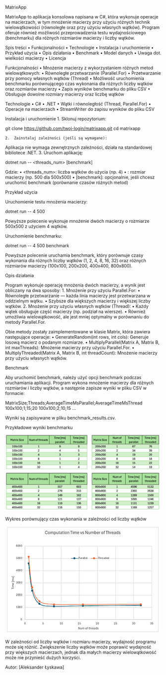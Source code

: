 MatrixApp

MatrixApp to aplikacja konsolowa napisana w C#, która wykonuje operacje na macierzach, w tym mnożenie macierzy przy użyciu różnych technik wielowątkowości (równoległe oraz przy użyciu własnych wątków). Program oferuje również możliwość przeprowadzenia testu wydajnościowego (benchmarku) dla różnych rozmiarów macierzy i liczby wątków.

Spis treści
	•	Funkcjonalności
	•	Technologie
	•	Instalacja i uruchomienie
	•	Przykład użycia
	•	Opis działania
	•	Benchmark
	•	Model danych
	•	Uwaga dot. wielkości macierzy
	•	Licencja

Funkcjonalności
	•	Mnożenie macierzy z wykorzystaniem różnych metod wielowątkowych:
	•	Równoległe przetwarzanie (Parallel.For)
	•	Przetwarzanie przy pomocy własnych wątków (Thread)
	•	Możliwość uruchomienia benchmarku porównującego czas wykonania dla różnych liczby wątków oraz rozmiarów macierzy
	•	Zapis wyników benchmarku do pliku CSV
	•	Obsługuje dowolne rozmiary macierzy oraz liczbę wątków

Technologie
	•	C#
	•	.NET
	•	Wątki i równoległość (Thread, Parallel.For)
	•	Operacje na macierzach
	•	StreamWriter do zapisu wyników do pliku CSV

Instalacja i uruchomienie
	1.	Sklonuj repozytorium:

git clone https://github.com/twoj-login/matrixapp.git
cd matrixapp

	2.	Zainstaluj zależności (jeśli są wymagane):

Aplikacja nie wymaga zewnętrznych zależności, działa na standardowej bibliotece .NET.
	3.	Uruchom aplikację:

dotnet run -- <threads_num> <size> [benchmark]

Gdzie:
	•	<threads_num>: liczba wątków do użycia (np. 4)
	•	<size>: rozmiar macierzy (np. 500 dla 500x500)
	•	[benchmark]: opcjonalnie, jeśli chcesz uruchomić benchmark (porównanie czasów różnych metod)

Przykład użycia

Uruchomienie testu mnożenia macierzy:

dotnet run -- 4 500

Powyższe polecenie wykonuje mnożenie dwóch macierzy o rozmiarze 500x500 z użyciem 4 wątków.

Uruchomienie benchmarku:

dotnet run -- 4 500 benchmark

Powyższe polecenie uruchamia benchmark, który porównuje czasy wykonania dla różnych liczby wątków (1, 2, 4, 8, 16, 32) oraz różnych rozmiarów macierzy (100x100, 200x200, 400x400, 800x800).

Opis działania

Program wykonuje operację mnożenia dwóch macierzy, a wynik jest obliczany na dwa sposoby:
	1.	Mnożenie przy użyciu Parallel.For:
	•	Równoległe przetwarzanie — każda linia macierzy jest przetwarzana w oddzielnym wątku.
	•	Szybsze dla większych macierzy i większej liczby wątków.
	2.	Mnożenie przy użyciu własnych wątków (Thread):
	•	Każdy wątek obsługuje część macierzy (np. podział na wiersze).
	•	Również umożliwia wielowątkowość, ale jest mniej optymalny w porównaniu do metody Parallel.For.

Obie metody zostały zaimplementowane w klasie Matrix, która zawiera następujące operacje:
	•	GenerateRandom(int rows, int cols): Generuje losową macierz o podanym rozmiarze.
	•	MultiplyParallel(Matrix A, Matrix B, int maxThreads): Mnożenie macierzy przy użyciu Parallel.For.
	•	MultiplyThreaded(Matrix A, Matrix B, int threadCount): Mnożenie macierzy przy użyciu własnych wątków.

Benchmark

Aby uruchomić benchmark, należy użyć opcji benchmark podczas uruchamiania aplikacji. Program wykona mnożenie macierzy dla różnych rozmiarów i liczby wątków, a następnie zapisze wyniki w pliku CSV w formacie:

MatrixSize;Threads;AverageTimeMsParallel;AverageTimeMsThread
100x100;1;15;20
100x100;2;10;15
...

Wyniki są zapisywane w pliku benchmark_results.csv.

Przykładowe wyniki benchmarku

![Benchmark Results](tables.png)

Wykres porównujący czas wykonania w zależności od liczby wątków

![Benchmark Results](plot.png)



W zależności od liczby wątków i rozmiaru macierzy, wydajność programu może się różnić. Zwiększenie liczby wątków może poprawić wydajność przy większych macierzach, jednak dla małych macierzy wielowątkowość może nie przynieść dużych korzyści.



Autor: [Aleksander Łyskawa]